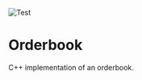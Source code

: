 ![Test](https://github.com/jordan12sam/Orderbook/actions/workflows/test.yml/badge.svg)

# Orderbook
C++ implementation of an orderbook.
